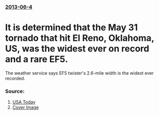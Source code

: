 ### [2013-06-4](/news/2013/06/4/index.md)

# It is determined that the May 31 tornado that hit El Reno, Oklahoma, US, was the widest ever on record and a rare EF5. 

The weather service says EF5 twister&#39;s 2.6-mile width is the widest ever recorded.


### Source:

1. [USA Today](http://www.usatoday.com/story/weather/2013/06/04/okla-tornado-record-ef5/2388759/)
1. [Cover Image](https://www.gannett-cdn.com/GDContent/applogos/usatoday.png)
